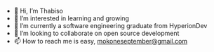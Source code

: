 - 👋 Hi, I’m Thabiso
- 👀 I’m interested in learning and growing
- 🌱 I’m currently a software engineering graduate from HyperionDev
- 💞️ I’m looking to collaborate on open source development
- 📫 How to reach me is easy, mokoneseptember@gmail.com

<!---
mokone-september/mokone-september is a ✨ special ✨ repository because its `README.md` (this file) appears on your GitHub profile.
You can click the Preview link to take a look at your changes.
--->
